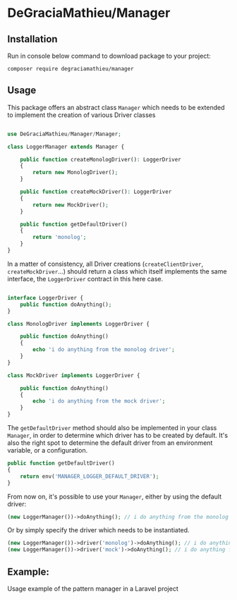 # DeGraciaMathieu/Manager

## Installation
 
Run in console below command to download package to your project:

```
composer require degraciamathieu/manager
```

## Usage

This package offers an abstract class `Manager` which needs to be extended to implement the creation of various Driver classes

```php

use DeGraciaMathieu/Manager/Manager;

class LoggerManager extends Manager {

    public function createMonologDriver(): LoggerDriver
    {
        return new MonologDriver();
    }

    public function createMockDriver(): LoggerDriver
    {
        return new MockDriver();
    }

    public function getDefaultDriver()
    {
        return 'monolog';
    }
}
```

In a matter of consistency, all Driver creations (`createClientDriver`, `createMockDriver`...) should return a class which itself implements the same interface, the `LoggerDriver` contract in this here case.

```php

interface LoggerDriver {
    public function doAnything();
}

class MonologDriver implements LoggerDriver {

    public function doAnything()
    {
        echo 'i do anything from the monolog driver';
    }
}

class MockDriver implements LoggerDriver {

    public function doAnything()
    {
        echo 'i do anything from the mock driver';
    }
}
```

The `getDefaultDriver` method should also be implemented in your class `Manager`, in order to determine which driver has to be created by default. It's also the right spot to determine the default driver from an environment variable, or a configuration.

```php
public function getDefaultDriver()
{
    return env('MANAGER_LOGGER_DEFAULT_DRIVER');
}
```

From now on, it's possible to use your `Manager`, either by using the default driver:

```php
(new LoggerManager())->doAnything(); // i do anything from the monolog driver
```

Or by simply specify the driver which needs to be instantiated.

```php
(new LoggerManager())->driver('monolog')->doAnything(); // i do anything from the monolog driver
(new LoggerManager())->driver('mock')->doAnything(); // i do anything from the mock driver
```

## Example:

Usage example of the pattern manager in a Laravel project

